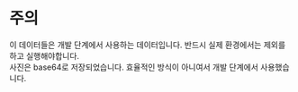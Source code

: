 # 주의

이 데이터들은 개발 단계에서 사용하는 데이터입니다. 반드시 실제 환경에서는 제외를 하고 실행해야합니다.</br>
사진은 base64로 저장되었습니다. 효율적인 방식이 아니여서 개발 단계에서 사용했습니다.